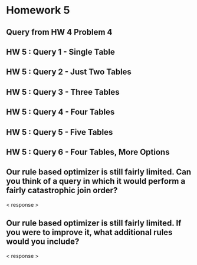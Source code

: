 # Homework 5
## Query from HW 4 Problem 4

<screenshot of EXPLAIN ANALYZE>

<your explanation on whether you are satisfied that the above explain plan confirms the code changes that you made>

## HW 5 : Query 1 - Single Table

<screenshot of EXPLAIN ANALYZE>

<your explanation on whether you are satisfied that the above explain plan confirms the code changes that you made>

## HW 5 : Query 2 - Just Two Tables

<screenshot of EXPLAIN ANALYZE>

<your explanation on whether you are satisfied that the above explain plan confirms the code changes that you made>

## HW 5 : Query 3 - Three Tables

<screenshot of EXPLAIN ANALYZE>

<your explanation on whether you are satisfied that the above explain plan confirms the code changes that you made>

## HW 5 : Query 4 - Four Tables

<screenshot of EXPLAIN ANALYZE>

<your explanation on whether you are satisfied that the above explain plan confirms the code changes that you made>

## HW 5 : Query 5 - Five Tables

<screenshot of EXPLAIN ANALYZE>

<your explanation on whether you are satisfied that the above explain plan confirms the code changes that you made>

## HW 5 : Query 6 - Four Tables, More Options

<screenshot of EXPLAIN ANALYZE>

<your explanation on whether you are satisfied that the above explain plan confirms the code changes that you made>

## Our rule based optimizer is still fairly limited.  Can you think of a query in which it would perform a fairly catastrophic join order?

< response >

## Our rule based optimizer is still fairly limited.  If you were to improve it, what additional rules would you include?

< response >﻿